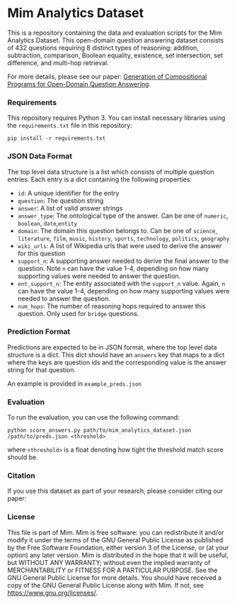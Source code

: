 # Mim Analytics Dataset

This is a repository containing the data and evaluation scripts for the Mim Analytics Dataset. This open-domain question answering dataset
consists of 432 questions requiring 8 distinct types of reasoning: addition, subtraction, comparison, Boolean equality, existence, 
set intersection, set difference, and multi-hop retrieval. 

For more details, please see our paper: [Generation of Compositional Programs for Open-Domain Question Answering]().

### Requirements

This repository requires Python 3. You can install necessary libraries using
the `requirements.txt` file in this repository:

```commandline
pip install -r requirements.txt
```

### JSON Data Format
The top level data structure is a list which consists of multiple question entries. Each entry is a dict containing the following properties:
- `id`: A unique identifier for the entry
- `question`: The question string 
- `answer`: A list of valid answer strings
- `answer_type`: The ontological type of the answer. Can be one of `numeric`, `boolean`, `date`,`entity`
- `domain`: The domain this question belongs to. Can be one of `science`, `literature`, `film`, `music`, `history`, `sports`, `technology`, `politics`, `geography`
- `wiki_urls`: A list of Wikipedia urls that were used to derive the answer for this question
- `support_n`: A supporting answer needed to derive the final answer to the question. Note `n` can have the value 1-4, depending on how many supporting values were needed to answer the question.
- `ent_support_n`: The entity associated with the `support_n` value. Again, `n` can have the value 1-4, depending on how many supporting values were needed to answer the question.
- `num_hops`: The number of reasoning hops required to answer this question. Only used for `bridge` questions.

### Prediction Format

Predictions are expected to be in JSON format, where the top level data structure is a dict. This dict should have
an `answers` key that maps to a dict where the keys are question ids and the corresponding value is the answer string for that question.

An example is provided in `example_preds.json`

### Evaluation

To run the evaluation, you can use the following command:

```commandline
python score_answers.py path/to/mim_analytics_dataset.json /path/to/preds.json <threshold>
```

where `<threshold>` is a float denoting how tight the threshold match score should be.

### Citation

If you use this dataset as part of your research, please consider citing our paper:
<final citation TBD>

### License
This file is part of Mim.
Mim is free software: you can redistribute it and/or modify it under
the terms of the GNU General Public License as published by the Free Software Foundation,
either version 3 of the License, or (at your option) any later version.
Mim is distributed in the hope that it will be useful, but WITHOUT ANY WARRANTY;
without even the implied warranty of MERCHANTABILITY or FITNESS FOR A PARTICULAR PURPOSE.
See the GNU General Public License for more details.
You should have received a copy of the GNU General Public License along with Mim.
If not, see <https://www.gnu.org/licenses/>.
